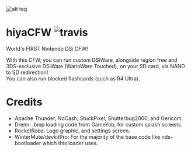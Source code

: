 ![alt tag](https://github.com/RocketRobz/hiyaCFW/blob/master/logo/logo.png)
# hiyaCFW ![travis](https://travis-ci.org/RocketRobz/hiyaCFW.svg?branch=unlaunch)
World's FIRST Nintendo DSi CFW!

With this CFW, you can run custom DSiWare, alongside region free and 3DS-exclusive DSiWare (WarioWare Touched), on your SD card, via NAND to SD redirection!    
You can also run blocked flashcards (such as R4 Ultra).

# Credits
- Apache Thunder, NoCash, StuckPixel, Shutterbug2000, and Gericom.
- Drenn: .bmp loading code from GameYob, for custom splash screens.
- RocketRobz: Logo graphic, and settings screen.
- WinterMute/devkitPro: For the majority of the base code like nds-bootloader which this loader uses.
